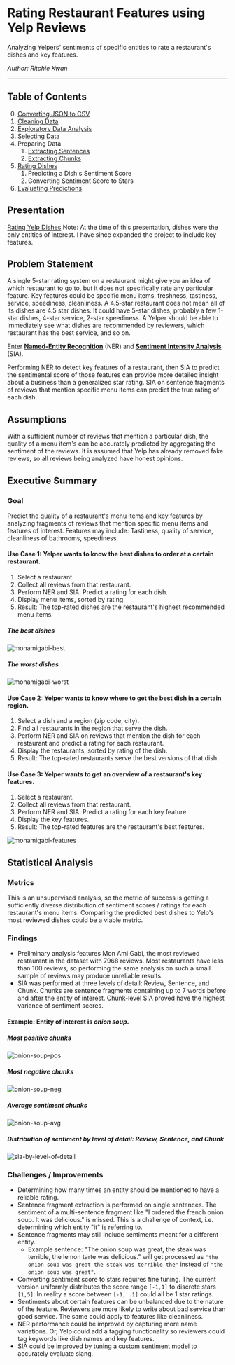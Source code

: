 # Rating Restaurant Features using Yelp Reviews
Analyzing Yelpers' sentiments of specific entities to rate a restaurant's dishes and key features.

_Author: Ritchie Kwan_

---

## Table of Contents
0. [Converting JSON to CSV](code/00-converting-json-to-csv.ipynb)
1. [Cleaning Data](code/01-cleaning-data.ipynb)
2. [Exploratory Data Analysis](code/02-eda.ipynb)
3. [Selecting Data](code/03-selecting-a-restaurant.ipynb)
4. Preparing Data
    1. [Extracting Sentences](code/04.1-extracting-sentences.ipynb)
    2. [Extracting Chunks](code/04.2-extracting-chunks.ipynb)
5. [Rating Dishes](code/05-rating-dishes.ipynb)
    1. Predicting a Dish's Sentiment Score
    2. Converting Sentiment Score to Stars
6. [Evaluating Predictions](code/06-evaluating-predictions.ipynb)


## Presentation
[Rating Yelp Dishes](https://docs.google.com/presentation/d/1AJK0bjvfv5uJDRuppb7xC9GwR_sUUkeGrc7KPsJZdw0/edit?usp=sharing)
Note: At the time of this presentation, dishes were the only entities of interest. I have since expanded the project to include key features.


## Problem Statement
A single 5-star rating system on a restaurant might give you an idea of which restaurant to go to, but it does not specifically rate any particular feature. Key features could be specific menu items, freshness, tastiness, service, speediness, cleanliness. A 4.5-star restaurant does not mean all of its dishes are 4.5 star dishes. It could have 5-star dishes, probably a few 1-star dishes, 4-star service, 2-star speediness. A Yelper should be able to immediately see what dishes are recommended by reviewers, which restaurant has the best service, and so on.

Enter **[Named-Entity Recognition](https://en.wikipedia.org/wiki/Named-entity_recognition)** (NER) and **[Sentiment Intensity Analysis](https://www.kdnuggets.com/2018/08/emotion-sentiment-analysis-practitioners-guide-nlp-5.html)** (SIA).

Performing NER to detect key features of a restaurant, then SIA to predict the  sentimental score of those features can provide more detailed insight about a business than a generalized star rating. SIA on sentence fragments of reviews that mention specific menu items can predict the true rating of each dish.


## Assumptions
With a sufficient number of reviews that mention a particular dish, the quality of a menu item's can be accurately predicted by aggregating the sentiment of the reviews.
It is assumed that Yelp has already removed fake reviews, so all reviews being analyzed have honest opinions.


## Executive Summary
### Goal
Predict the quality of a restaurant's menu items and key features by analyzing fragments of reviews that mention specific menu items and features of interest.  Features may include: Tastiness, quality of service, cleanliness of bathrooms, speediness.

#### Use Case 1:  Yelper wants to know the best dishes to order at a certain restaurant.
1. Select a restaurant.
2. Collect all reviews from that restaurant.
3. Perform NER and SIA. Predict a rating for each dish.
4. Display menu items, sorted by rating.
5. Result: The top-rated dishes are the restaurant's highest recommended menu items.

##### The best dishes
![monamigabi-best](images/monamigabi-best.png)

##### The worst dishes
![monamigabi-worst](images/monamigabi-worst.png)


#### Use Case 2: Yelper wants to know where to get the best dish in a certain region.
1. Select a dish and a region (zip code, city).
2. Find all restaurants in the region that serve the dish.
3. Perform NER and SIA on reviews that mention the dish for each restaurant and predict a rating for each restaurant.
4. Display the restaurants, sorted by rating of the dish.
5. Result: The top-rated restaurants serve the best versions of that dish.


#### Use Case 3: Yelper wants to get an overview of a restaurant's key features.
1. Select a restaurant.
2. Collect all reviews from that restaurant.
3. Perform NER and SIA. Predict a rating for each key feature.
4. Display the key features.
5. Result: The top-rated features are the restaurant's best features.

![monamigabi-features](images/monamigabi-features.png)


## Statistical Analysis

### Metrics
This is an unsupervised analysis, so the metric of success is getting a sufficiently diverse distribution of sentiment scores / ratings for each restaurant's menu items. Comparing the predicted best dishes to Yelp's most reviewed dishes could be a viable metric.


### Findings
* Preliminary analysis features Mon Ami Gabi, the most reviewed restaurant in the dataset with 7968 reviews. Most restaurants have less than 100 reviews, so performing the same analysis on such a small sample of reviews may produce unreliable results.
* SIA was performed at three levels of detail: Review, Sentence, and Chunk. Chunks are sentence fragments containing up to 7 words before and after the entity of interest. Chunk-level SIA proved have the highest variance of sentiment scores.


#### Example: Entity of interest is *onion soup*.
##### Most positive chunks
![onion-soup-pos](images/onion-soup-pos.png)

##### Most negative chunks
![onion-soup-neg](images/onion-soup-neg.png)

##### Average sentiment chunks
![onion-soup-avg](images/onion-soup-avg.png)

##### Distribution of sentiment by level of detail: Review, Sentence, and Chunk
![sia-by-level-of-detail](images/sia-by-level-of-detail.png)


### Challenges / Improvements
* Determining how many times an entity should be mentioned to have a reliable rating.
* Sentence fragment extraction is performed on single sentences. The sentiment of a multi-sentence fragment like "I ordered the french onion soup. It was delicious." is missed. This is a challenge of context, i.e. determining which entity "it" is referring to.
* Sentence fragments may still include sentiments meant for a different entity.
    * Example sentence: "The onion soup was great, the steak was terrible, the lemon tarte was delicious." will get processed as `"the onion soup was great the steak was terrible the"` instead of `"the onion soup was great"`.
* Converting sentiment score to stars requires fine tuning. The current version uniformly distributes the score range `[-1,1]` to discrete stars `[1,5]`. In reality a score between `[-1, .1]` could all be 1 star ratings.
* Sentiments about certain features can be unbalanced due to the nature of the feature. Reviewers are more likely to write about bad service than good service. The same could apply to features like cleanliness.
* NER performance could be improved by capturing more name variations. Or, Yelp could add a tagging functionality so reviewers could tag keywords like dish names and key features.  
* SIA could be improved by tuning a custom sentiment model to accurately evaluate slang.
